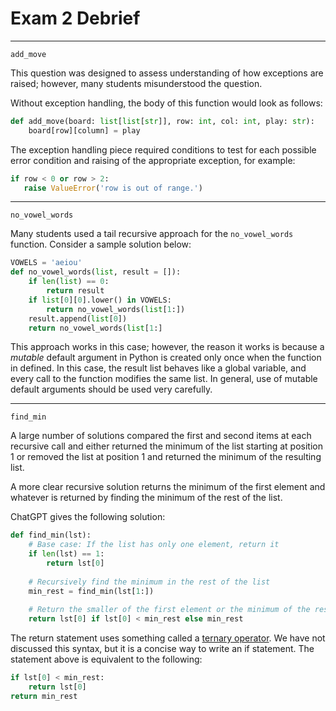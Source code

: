 # Exam 2 Debrief

<hr/>

`add_move`

This question was designed to assess understanding of how exceptions are raised; however, many students misunderstood the question.

Without exception handling, the body of this function would look as follows:

```python
def add_move(board: list[list[str]], row: int, col: int, play: str):
    board[row][column] = play

```

The exception handling piece required conditions to test for each possible error condition and raising of the appropriate exception, for example:

```python
if row < 0 or row > 2:
   raise ValueError('row is out of range.')
```


<hr/>

`no_vowel_words`

Many students used a tail recursive approach for the `no_vowel_words` function. Consider a sample solution below:

```python
VOWELS = 'aeiou'
def no_vowel_words(list, result = []):
    if len(list) == 0:
        return result
    if list[0][0].lower() in VOWELS:
        return no_vowel_words(list[1:])
    result.append(list[0])
    return no_vowel_words(list[1:]
```

This approach works in this case; however, the reason it works is because a *mutable* default argument in Python is created only once when the function in defined. In this case, the result list behaves like a global variable, and every call to the function modifies the same list. In general, use of mutable default arguments should be used very carefully.

<hr/>

`find_min`

A large number of solutions compared the first and second items at each recursive call and either returned the minimum of the list starting at position 1 or removed the list at position 1 and returned the minimum of the resulting list.

A more clear recursive solution returns the minimum of the first element and whatever is returned by finding the minimum of the rest of the list.

ChatGPT gives the following solution:

```python
def find_min(lst):
    # Base case: If the list has only one element, return it
    if len(lst) == 1:
        return lst[0]
    
    # Recursively find the minimum in the rest of the list
    min_rest = find_min(lst[1:])
    
    # Return the smaller of the first element or the minimum of the rest of the list
    return lst[0] if lst[0] < min_rest else min_rest
```

The return statement uses something called a [ternary operator](https://www.geeksforgeeks.org/ternary-operator-in-python/). We have not discussed this syntax, but it is a concise way to write an if statement. The statement above is equivalent to the following:

```python
if lst[0] < min_rest:
    return lst[0]
return min_rest
```